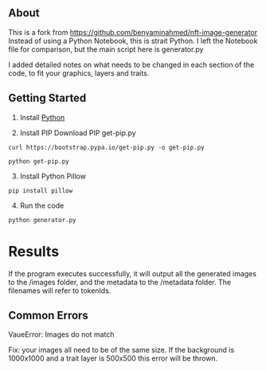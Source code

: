 

## About
This is a fork from https://github.com/benyaminahmed/nft-image-generator
Instead of using a Python Notebook, this is strait Python.  I left the Notebook file for comparison, but the main script here is generator.py

I added detailed notes on what needs to be changed in each section of the code, to fit your graphics, layers and traits.
## Getting Started
1. Install [Python](https://www.python.org/downloads/)

2. Install PIP
Download PIP get-pip.py
```
curl https://bootstrap.pypa.io/get-pip.py -o get-pip.py

python get-pip.py
```

3. Install Python Pillow
```
pip install pillow
```

4. Run the code
```
python generator.py
```

# Results
If the program executes successfully, it will output all the generated images to the /images folder, and the metadata to the /metadata folder. The filenames will refer to tokenIds. 

## Common Errors
VaueError: Images do not match

Fix: your images all need to be of the same size.  If the background is 1000x1000 and a trait layer is 500x500 this error will be thrown.
